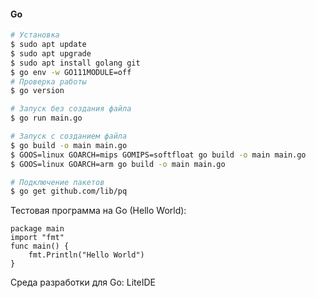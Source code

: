 #### Go


```bash
# Установка
$ sudo apt update
$ sudo apt upgrade
$ sudo apt install golang git
$ go env -w GO111MODULE=off
# Проверка работы
$ go version

# Запуск без создания файла
$ go run main.go

# Запуск c созданием файла
$ go build -o main main.go
$ GOOS=linux GOARCH=mips GOMIPS=softfloat go build -o main main.go
$ GOOS=linux GOARCH=arm go build -o main main.go

# Подключение пакетов
$ go get github.com/lib/pq
```
Тестовая программа на Go (Hello World):
```
package main
import "fmt"
func main() {
    fmt.Println("Hello World")
}
```

Среда разработки для Go: LiteIDE
